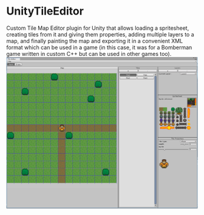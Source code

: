 # UnityTileEditor
Custom Tile Map Editor plugin for Unity that allows loading a spritesheet, creating tiles from it and 
giving them properties, adding multiple layers to a map, and finally painting the map and exporting it in 
a convenient XML format which can be used in a game 
(in this case, it was for a Bomberman game written in custom C++ but can be used in other games too).
![screenshot](https://github.com/Shiro-Kitsune/UnityTileEditor/raw/master/TileEditorScreenshot.png?raw=true)
